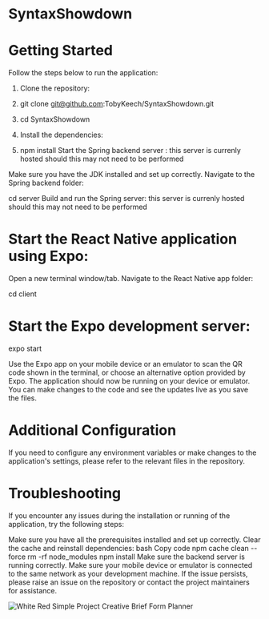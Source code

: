 # SyntaxShowdown

# Getting Started
Follow the steps below to run the application:

1) Clone the repository:
2) git clone git@github.com:TobyKeech/SyntaxShowdown.git
3) cd SyntaxShowdown
4) Install the dependencies:

4) npm install
Start the Spring backend server : this server is currenly hosted should this may not need to be performed

Make sure you have the JDK installed and set up correctly.
Navigate to the Spring backend folder:

cd server
Build and run the Spring server: this server is currenly hosted should this may not need to be performed

# Start the React Native application using Expo:

Open a new terminal window/tab.
Navigate to the React Native app folder:

cd client

# Start the Expo development server:

expo start

Use the Expo app on your mobile device or an emulator to scan the QR code shown in the terminal, or choose an alternative option provided by Expo.
The application should now be running on your device or emulator. You can make changes to the code and see the updates live as you save the files.

# Additional Configuration
If you need to configure any environment variables or make changes to the application's settings, please refer to the relevant files in the repository.

# Troubleshooting
If you encounter any issues during the installation or running of the application, try the following steps:

Make sure you have all the prerequisites installed and set up correctly.
Clear the cache and reinstall dependencies:
bash
Copy code
npm cache clean --force
rm -rf node_modules
npm install
Make sure the backend server is running correctly.
Make sure your mobile device or emulator is connected to the same network as your development machine.
If the issue persists, please raise an issue on the repository or contact the project maintainers for assistance.

![White Red Simple Project Creative Brief Form Planner](https://github.com/TobyKeech/SyntaxShowdown/assets/124391586/11ed452a-8dc7-4872-8264-c388ee5cbe29)
